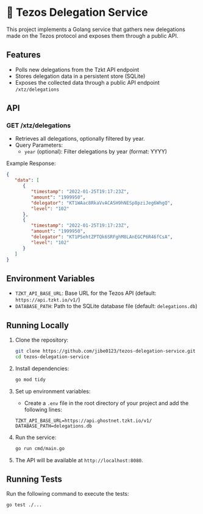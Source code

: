 # 🚀 Tezos Delegation Service

This project implements a Golang service that gathers new delegations made on the Tezos protocol and exposes them through a public API.

## Features

- Polls new delegations from the Tzkt API endpoint
- Stores delegation data in a persistent store (SQLite)
- Exposes the collected data through a public API endpoint `/xtz/delegations`

## API

### GET /xtz/delegations

- Retrieves all delegations, optionally filtered by year.
- Query Parameters:
  - `year` (optional): Filter delegations by year (format: YYYY)

Example Response:
```json
{
   "data": [
      {
         "timestamp": "2022-01-25T19:17:23Z",
         "amount": "1999950",
         "delegator": "KT1WAac8RkaVvACASH9hNESp8pziJeg6WhgQ",
         "level": "102"
      },
      {
         "timestamp": "2022-01-25T19:17:23Z",
         "amount": "1999950",
         "delegator": "KT1P5ehtZPTQk6SRFghM8LAnEGCP6R46fCsA",
         "level": "102"
      }
   ]
}
```

## Environment Variables

- `TZKT_API_BASE_URL`: Base URL for the Tezos API (default: `https://api.tzkt.io/v1/`)
- `DATABASE_PATH`: Path to the SQLite database file (default: `delegations.db`)

## Running Locally

1. Clone the repository:
    ```sh
    git clone https://github.com/jibe0123/tezos-delegation-service.git
    cd tezos-delegation-service
    ```

2. Install dependencies:
    ```sh
    go mod tidy
    ```

3. Set up environment variables:
   - Create a `.env` file in the root directory of your project and add the following lines:
    ```env
    TZKT_API_BASE_URL=https://api.ghostnet.tzkt.io/v1/
    DATABASE_PATH=delegations.db
    ```

4. Run the service:
    ```sh
    go run cmd/main.go
    ```

5. The API will be available at `http://localhost:8080`.

## Running Tests

Run the following command to execute the tests:
```sh
go test ./...
```
